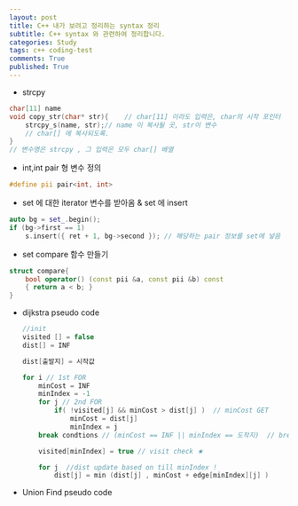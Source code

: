 ```yaml
---
layout: post
title: C++ 내가 보려고 정리하는 syntax 정리 
subtitle: C++ syntax 와 관련하여 정리합니다.
categories: Study
tags: c++ coding-test
comments: True
published: True
---
```


- strcpy 
```cpp 
char[11] name
void copy_str(char* str){    // char[11] 이라도 입력은, char의 시작 포인터 
    strcpy_s(name, str);// name 이 복사될 곳, str이 변수 
    // char[] 에 복사되도록.
}
// 변수명은 strcpy , 그 입력은 모두 char[] 배열
```

- int,int pair 형 변수 정의 
```cpp
#define pii pair<int, int> 
```

- set 에 대한 iterator 변수를 받아옴 & set 에 insert 
```cpp
auto bg = set_.begin(); 
if (bg->first == 1) 
    s.insert({ ret + 1, bg->second }); // 해당하는 pair 정보를 set에 넣음 
```

- set compare 함수 만들기 
```cpp
struct compare{
    bool operator() (const pii &a, const pii &b) const
    { return a < b; }
}
```

- dijkstra pseudo code <br>
    ```cpp 
    //init
    visited [] = false 
    dist[] = INF 

    dist[출발지] = 시작값 

    for i // 1st FOR
        minCost = INF 
        minIndex = -1 
        for j // 2nd FOR
            if( !visited[j] && minCost > dist[j] )  // minCost GET
                minCost = dist[j] 
                minIndex = j 
        break condtions // (minCost == INF || minIndex == 도착지)  // break CONDITION

        visited[minIndex] = true // visit check ★

        for j  //dist update based on till minIndex !
            dist[j] = min (dist[j] , minCost + edge[minIndex][j] ) 
    ```

- Union Find pseudo code 


